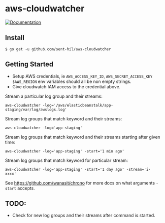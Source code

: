 # aws-cloudwatcher

[![Documentation](https://godoc.org/github.com/sent-hil/aws-cloudwatcher?status.svg)](https://godoc.org/github.com/sent-hil/aws-cloudwatcher)

## Install

    $ go get -u github.com/sent-hil/aws-cloudwatcher

## Getting Started

* Setup AWS credentials, ie `AWS_ACCESS_KEY_ID`, `AWS_SECRET_ACCESS_KEY` `$AWS_REGION` env variables should all be non empty strings.
* Give cloudwatch IAM access to the credential above.

Stream a particular log group and their streams:

    aws-cloudwatcher -log='/aws/elasticbeanstalk/app-staging/var/log/awslogs.log'

Stream log groups that match keyword and their streams:

    aws-cloudwatcher -log='app-staging'

Stream log groups that match keyword and their streams starting after given time:

    aws-cloudwatcher -log='app-staging' -start='1 min ago'

Stream log groups that match keyword for particular stream:

    aws-cloudwatcher -log='app-staging' -start='1 day ago' -stream='i-xxxx'

See https://github.com/wanasit/chrono for more docs on what arguments `-start` accepts.

## TODO:

* Check for new log groups and their streams after command is started.

